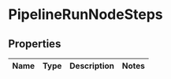 
# PipelineRunNodeSteps

## Properties
Name | Type | Description | Notes
------------ | ------------- | ------------- | -------------



